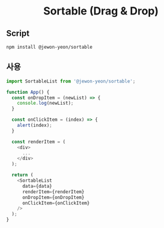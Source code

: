 <h1 align="center">Sortable (Drag & Drop)</h1>

## Script
```shell
npm install @jewon-yeon/sortable
```

## 사용
```js
import SortableList from '@jewon-yeon/sortable';

function App() {
  const onDropItem = (newList) => {
    console.log(newList);
  }

  const onClickItem = (index) => {
    alert(index);
  }

  const renderItem = (
    <div>
      ...
    </div>
  );

  return (
    <SortableList
      data={data}
      renderItem={renderItem}
      onDropItem={onDropItem}
      onClickItem={onClickItem}
    />
  );
}
```